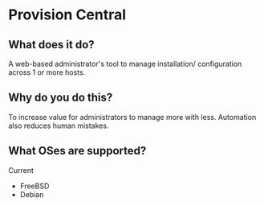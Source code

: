 # Provision Central
## What does it do?
A web-based administrator's tool to manage installation/ configuration across 1 or more hosts.

## Why do you do this?
To increase value for administrators to manage more with less. Automation also reduces human mistakes.

## What OSes are supported?
Current
- FreeBSD
- Debian



